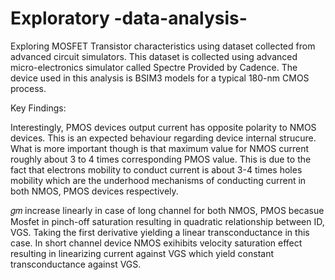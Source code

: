 # Exploratory -data-analysis-
Exploring MOSFET Transistor characteristics using dataset collected from advanced circuit simulators. This dataset is collected using advanced micro-electronics simulator called Spectre Provided by Cadence. The device used in this analysis is BSIM3 models for a typical 180-nm CMOS process. 

Key Findings: 

Interestingly, PMOS devices output current has opposite polarity to NMOS devices. This is an expected behaviour regarding device internal strucure. What is more important though is that maximum value for NMOS current roughly about 3 to 4 times corresponding PMOS value. This is due to the fact that electrons mobility to conduct current is about 3-4 times holes mobility which are the underhood mechanisms of conducting current in both NMOS, PMOS devices respectively.

𝑔𝑚 increase linearly in case of long channel for both NMOS, PMOS becasue Mosfet in pinch-off saturation resulting in quadratic relationship between ID, VGS. Taking the first derivative yielding a linear transconductance in this case. In short channel device NMOS exihibits velocity saturation effect resulting in linearizing current against VGS which yield constant transconductance against VGS.
